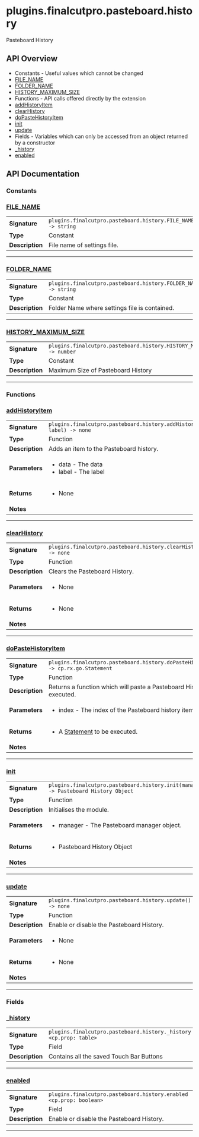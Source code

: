 # plugins.finalcutpro.pasteboard.history

Pasteboard History

## API Overview
* Constants - Useful values which cannot be changed
 * [FILE_NAME](#FILE_NAME)
 * [FOLDER_NAME](#FOLDER_NAME)
 * [HISTORY_MAXIMUM_SIZE](#HISTORY_MAXIMUM_SIZE)
* Functions - API calls offered directly by the extension
 * [addHistoryItem](#addHistoryItem)
 * [clearHistory](#clearHistory)
 * [doPasteHistoryItem](#doPasteHistoryItem)
 * [init](#init)
 * [update](#update)
* Fields - Variables which can only be accessed from an object returned by a constructor
 * [_history](#_history)
 * [enabled](#enabled)

## API Documentation

### Constants


### [FILE_NAME](#FILE_NAME)

|                                             |                                                                                     |
| --------------------------------------------|-------------------------------------------------------------------------------------|
| **Signature**                               | `plugins.finalcutpro.pasteboard.history.FILE_NAME -> string`                                                                    |
| **Type**                                    | Constant                                                                     |
| **Description**                             | File name of settings file.                                                                     |

---

### [FOLDER_NAME](#FOLDER_NAME)

|                                             |                                                                                     |
| --------------------------------------------|-------------------------------------------------------------------------------------|
| **Signature**                               | `plugins.finalcutpro.pasteboard.history.FOLDER_NAME -> string`                                                                    |
| **Type**                                    | Constant                                                                     |
| **Description**                             | Folder Name where settings file is contained.                                                                     |

---

### [HISTORY_MAXIMUM_SIZE](#HISTORY_MAXIMUM_SIZE)

|                                             |                                                                                     |
| --------------------------------------------|-------------------------------------------------------------------------------------|
| **Signature**                               | `plugins.finalcutpro.pasteboard.history.HISTORY_MAXIMUM_SIZE -> number`                                                                    |
| **Type**                                    | Constant                                                                     |
| **Description**                             | Maximum Size of Pasteboard History                                                                     |

---
### Functions


### [addHistoryItem](#addHistoryItem)

|                                             |                                                                                     |
| --------------------------------------------|-------------------------------------------------------------------------------------|
| **Signature**                               | `plugins.finalcutpro.pasteboard.history.addHistoryItem(data, label) -> none`                                                                    |
| **Type**                                    | Function                                                                     |
| **Description**                             | Adds an item to the Pasteboard history.                                                                     |
| **Parameters**                              | <ul><li>data - The data</li><li>label - The label</li></ul> |
| **Returns**                                 | <ul><li>None</li></ul>          |
| **Notes**                                   | <ul></ul>                |

---

### [clearHistory](#clearHistory)

|                                             |                                                                                     |
| --------------------------------------------|-------------------------------------------------------------------------------------|
| **Signature**                               | `plugins.finalcutpro.pasteboard.history.clearHistory() -> none`                                                                    |
| **Type**                                    | Function                                                                     |
| **Description**                             | Clears the Pasteboard History.                                                                     |
| **Parameters**                              | <ul><li>None</li></ul> |
| **Returns**                                 | <ul><li>None</li></ul>          |
| **Notes**                                   | <ul></ul>                |

---

### [doPasteHistoryItem](#doPasteHistoryItem)

|                                             |                                                                                     |
| --------------------------------------------|-------------------------------------------------------------------------------------|
| **Signature**                               | `plugins.finalcutpro.pasteboard.history.doPasteHistoryItem(index) -> cp.rx.go.Statement`                                                                    |
| **Type**                                    | Function                                                                     |
| **Description**                             | Returns a function which will paste a Pasteboard History Item when executed.                                                                     |
| **Parameters**                              | <ul><li>index - The index of the Pasteboard history item.</li></ul> |
| **Returns**                                 | <ul><li>A [Statement](cp.rx.go.Statement.md) to be executed.</li></ul>          |
| **Notes**                                   | <ul></ul>                |

---

### [init](#init)

|                                             |                                                                                     |
| --------------------------------------------|-------------------------------------------------------------------------------------|
| **Signature**                               | `plugins.finalcutpro.pasteboard.history.init(manager) -> Pasteboard History Object`                                                                    |
| **Type**                                    | Function                                                                     |
| **Description**                             | Initialises the module.                                                                     |
| **Parameters**                              | <ul><li>manager - The Pasteboard manager object.</li></ul> |
| **Returns**                                 | <ul><li>Pasteboard History Object</li></ul>          |
| **Notes**                                   | <ul></ul>                |

---

### [update](#update)

|                                             |                                                                                     |
| --------------------------------------------|-------------------------------------------------------------------------------------|
| **Signature**                               | `plugins.finalcutpro.pasteboard.history.update() -> none`                                                                    |
| **Type**                                    | Function                                                                     |
| **Description**                             | Enable or disable the Pasteboard History.                                                                     |
| **Parameters**                              | <ul><li>None</li></ul> |
| **Returns**                                 | <ul><li>None</li></ul>          |
| **Notes**                                   | <ul></ul>                |

---
### Fields


### [_history](#_history)

|                                             |                                                                                     |
| --------------------------------------------|-------------------------------------------------------------------------------------|
| **Signature**                               | `plugins.finalcutpro.pasteboard.history._history <cp.prop: table>`                                                                    |
| **Type**                                    | Field                                                                     |
| **Description**                             | Contains all the saved Touch Bar Buttons                                                                     |

---

### [enabled](#enabled)

|                                             |                                                                                     |
| --------------------------------------------|-------------------------------------------------------------------------------------|
| **Signature**                               | `plugins.finalcutpro.pasteboard.history.enabled <cp.prop: boolean>`                                                                    |
| **Type**                                    | Field                                                                     |
| **Description**                             | Enable or disable the Pasteboard History.                                                                     |

---
